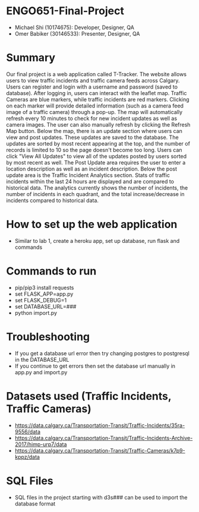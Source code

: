 # ENGO651-Final-Project
- Michael Shi (10174675): Developer, Designer, QA
- Omer Babiker (30146533): Presenter, Designer, QA

# Summary
Our final project is a web application called T-Tracker. The website allows users to view traffic incidents and traffic camera feeds across Calgary.
Users can register and login with a username and password (saved to database). After logging in, users can interact with the leaflet map. Traffic Cameras are blue markers, while traffic incidents are red markers. Clicking on each marker will provide detailed information (such as a camera feed image of a traffic camera) through a pop-up.
The map will automatically refresh every 10 minutes to check for new incident updates as well as camera images. The user can also manually refresh by clicking the Refresh Map button. Below the map, there is an update section where users can view and post updates. These updates are saved to the database. The updates are sorted by most recent appearing at the top, and the number of records is limited to 10 so the page doesn't become too long. Users can click "View All Updates" to view all of the updates posted by users sorted by most recent as well. The Post Update area requires the user to enter a location description as well as an incident description. Below the post update area is the Traffic Incident Analytics section. Stats of traffic incidents within the last 24 hours are displayed and are compared to historical data. The analytics currently shows the number of incidents, the number of incidents in each quadrant, and the total increase/decrease in incidents compared to historical data.

# How to set up the web application
- Similar to lab 1, create a heroku app, set up database, run flask and commands

# Commands to run
- pip/pip3 install requests
- set FLASK_APP=app.py
- set FLASK_DEBUG=1
- set DATABASE_URL=###
- python import.py

# Troubleshooting
- If you get a database url error then try changing postgres to postgresql in the DATABASE_URL
- If you continue to get errors then set the database url manually in app.py and import.py

# Datasets used (Traffic Incidents, Traffic Cameras)
- https://data.calgary.ca/Transportation-Transit/Traffic-Incidents/35ra-9556/data
- https://data.calgary.ca/Transportation-Transit/Traffic-Incidents-Archive-2017/himp-urp7/data
- https://data.calgary.ca/Transportation-Transit/Traffic-Cameras/k7p9-kppz/data


# SQL Files
- SQL files in the project starting with d3s### can be used to import the database format